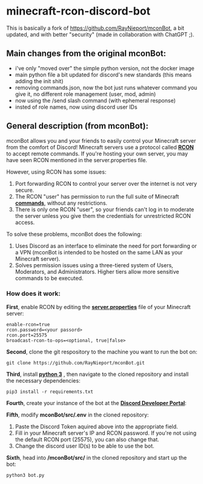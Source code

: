 # minecraft-rcon-discord-bot
This is basically a fork of https://github.com/RayNieport/mconBot, a bit updated, and with better "security" (made in collaboration with ChatGPT ;).

## Main changes from the original mconBot:
 - i've only "moved over" the simple python version, not the docker image
 - main python file a bit updated for discord's new standards (this means adding the init shit)
 - removing commands.json, now the bot just runs whatever command you give it, no different role management (user, mod, admin)
 - now using the /send slash command (with ephemeral response)
 - insted of role names, now using discord user IDs

## General description (from mconBot):
mconBot allows you and your friends to easily control your Minecraft server from the comfort of Discord!
Minecraft servers use a protocol called __[RCON](https://wiki.vg/RCON)__ to accept remote commands. If you're hosting your own server, you may have seen RCON mentioned in the server.properties file.

However, using RCON has some issues:
1. Port forwarding RCON to control your server over the internet is not very secure.
2. The RCON "user" has permission to run the full suite of Minecraft __[commands](https://minecraft.wiki/w/Commands)__, without any restrictions.
3. There is only one RCON "user", so your friends can't log in to moderate the server unless you give them the credentials for unrestricted RCON access.

To solve these problems, mconBot does the following:
1. Uses Discord as an interface to eliminate the need for port forwarding or a VPN (mconBot is intended to be hosted on the same LAN as your Minecraft server). 
2. Solves permission issues using a three-tiered system of Users, Moderators, and Administrators. Higher tiers allow more sensitive commands to be executed.

### How does it work:
__First__, enable RCON by editing the __[server.properties](https://minecraft.wiki/w/Server.properties)__ file of your Minecraft server:
```
enable-rcon=true
rcon.password=<your passord>
rcon.port=25575
broadcast-rcon-to-ops=<optional, true|false>
```
__Second__, clone the git respository to the machine you want to run the bot on:
```
git clone https://github.com/RayNieport/mconBot.git
```

__Third__, install __[python 3](https://www.python.org/downloads/)__ , then navigate to the cloned repository and install the necessary dependencies:
```
pip3 install -r requirements.txt
```

__Fourth__, create your instance of the bot at the __[Discord Developer Portal](https://discord.com/developers/applications)__:

__Fifth__, modify __mconBot/src/.env__ in the cloned repository:
1. Paste the Discord Token aquired above into the appropriate field.
2. Fill in your Minecraft server's IP and RCON password. If you're not using the default RCON port (25575), you can also change that.
3. Change the discord user ID(s) to be able to use the bot.

__Sixth__, head into __/mconBot/src/__ in the cloned repository and start up the bot:
```
python3 bot.py
```
